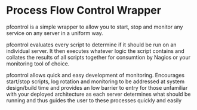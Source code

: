 # Process Flow Control Wrapper

pfcontrol is a simple wrapper to allow you to start, stop and monitor any service on any server in a uniform way.

pfcontrol evaluates every script to determine if it should be run on an individual server. It then executes whatever logic the script contains and collates the results of all scripts together for consumtion by Nagios or your monitoring tool of choice.

pfcontrol allows quick and easy development of monitoring. Encourages start/stop scripts, log rotation and monitoring to be addressed at system design/build time and provides an low barrier to entry for those unfamiliar with your deployed architecture as each server determines what should be running and thus guides the user to these processes quickly and easily
